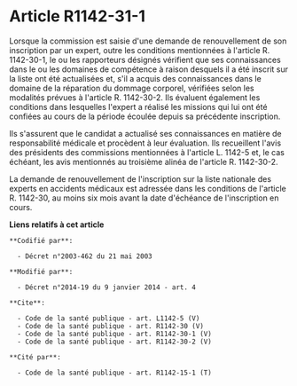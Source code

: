 # Article R1142-31-1

Lorsque la commission est saisie d'une demande de renouvellement de son inscription par un expert, outre les conditions
mentionnées à l'article R. 1142-30-1, le ou les rapporteurs désignés vérifient que ses connaissances dans le ou les domaines
de compétence à raison desquels il a été inscrit sur la liste ont été actualisées et, s'il a acquis des connaissances dans le
domaine de la réparation du dommage corporel, vérifiées selon les modalités prévues à l'article R. 1142-30-2. Ils évaluent
également les conditions dans lesquelles l'expert a réalisé les missions qui lui ont été confiées au cours de la période
écoulée depuis sa précédente inscription. 

Ils s'assurent que le candidat a actualisé ses connaissances en matière de responsabilité médicale et procèdent à leur
évaluation. Ils recueillent l'avis des présidents des commissions mentionnées à l'article L. 1142-5 et, le cas échéant, les
avis mentionnés au troisième alinéa de l'article R. 1142-30-2. 

La demande de renouvellement de l'inscription sur la liste nationale des experts en accidents médicaux est adressée dans les
conditions de l'article R. 1142-30, au moins six mois avant la date d'échéance de l'inscription en cours.

**Liens relatifs à cet article**

	**Codifié par**:

	  - Décret n°2003-462 du 21 mai 2003

	**Modifié par**:

	  - Décret n°2014-19 du 9 janvier 2014 - art. 4

	**Cite**:

	  - Code de la santé publique - art. L1142-5 (V)
	  - Code de la santé publique - art. R1142-30 (V)
	  - Code de la santé publique - art. R1142-30-1 (V)
	  - Code de la santé publique - art. R1142-30-2 (V)

	**Cité par**:

	  - Code de la santé publique - art. R1142-15-1 (T)
